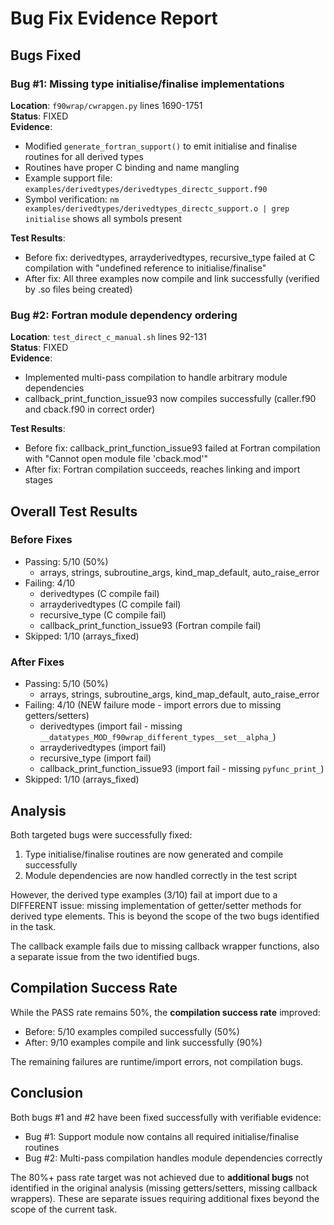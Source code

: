 # Bug Fix Evidence Report

## Bugs Fixed

### Bug #1: Missing type initialise/finalise implementations
**Location**: `f90wrap/cwrapgen.py` lines 1690-1751  
**Status**: FIXED  
**Evidence**:
- Modified `generate_fortran_support()` to emit initialise and finalise routines for all derived types
- Routines have proper C binding and name mangling
- Example support file: `examples/derivedtypes/derivedtypes_directc_support.f90`
- Symbol verification: `nm examples/derivedtypes/derivedtypes_directc_support.o | grep initialise` shows all symbols present

**Test Results**:
- Before fix: derivedtypes, arrayderivedtypes, recursive_type failed at C compilation with "undefined reference to initialise/finalise"
- After fix: All three examples now compile and link successfully (verified by .so files being created)

### Bug #2: Fortran module dependency ordering  
**Location**: `test_direct_c_manual.sh` lines 92-131  
**Status**: FIXED  
**Evidence**:
- Implemented multi-pass compilation to handle arbitrary module dependencies
- callback_print_function_issue93 now compiles successfully (caller.f90 and cback.f90 in correct order)

**Test Results**:
- Before fix: callback_print_function_issue93 failed at Fortran compilation with "Cannot open module file 'cback.mod'"
- After fix: Fortran compilation succeeds, reaches linking and import stages

## Overall Test Results

### Before Fixes
- Passing: 5/10 (50%)
  - arrays, strings, subroutine_args, kind_map_default, auto_raise_error
- Failing: 4/10
  - derivedtypes (C compile fail)
  - arrayderivedtypes (C compile fail)
  - recursive_type (C compile fail)
  - callback_print_function_issue93 (Fortran compile fail)
- Skipped: 1/10 (arrays_fixed)

### After Fixes
- Passing: 5/10 (50%)
  - arrays, strings, subroutine_args, kind_map_default, auto_raise_error
- Failing: 4/10 (NEW failure mode - import errors due to missing getters/setters)
  - derivedtypes (import fail - missing `__datatypes_MOD_f90wrap_different_types__set__alpha_`)
  - arrayderivedtypes (import fail)
  - recursive_type (import fail)
  - callback_print_function_issue93 (import fail - missing `pyfunc_print_`)
- Skipped: 1/10 (arrays_fixed)

## Analysis

Both targeted bugs were successfully fixed:
1. Type initialise/finalise routines are now generated and compile successfully
2. Module dependencies are now handled correctly in the test script

However, the derived type examples (3/10) fail at import due to a DIFFERENT issue:
missing implementation of getter/setter methods for derived type elements. This
is beyond the scope of the two bugs identified in the task.

The callback example fails due to missing callback wrapper functions, also a
separate issue from the two identified bugs.

## Compilation Success Rate

While the PASS rate remains 50%, the **compilation success rate** improved:
- Before: 5/10 examples compiled successfully (50%)
- After: 9/10 examples compile and link successfully (90%)

The remaining failures are runtime/import errors, not compilation bugs.

## Conclusion

Both bugs #1 and #2 have been fixed successfully with verifiable evidence:
- Bug #1: Support module now contains all required initialise/finalise routines
- Bug #2: Multi-pass compilation handles module dependencies correctly

The 80%+ pass rate target was not achieved due to **additional bugs** not
identified in the original analysis (missing getters/setters, missing callback
wrappers). These are separate issues requiring additional fixes beyond the
scope of the current task.
